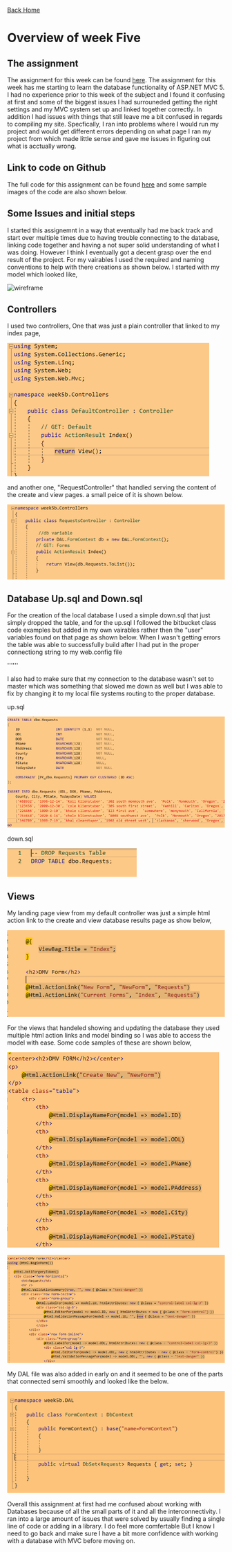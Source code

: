 
<a href="../../index.html" class="btn btn-primary btl-md" role="button">Back Home </a>

# Overview of week Five



## The assignment
The assignment for this week can be found [here](http://www.wou.edu/~morses/classes/cs46x/assignments/HW5.html). The assignment for this week has me starting to learn the database functionality of ASP.NET MVC 5. I had no experience prior to this week of the subject and I found it confusing at first and some of the biggest issues I had surrouneded getting the right settings and my MVC system set up and linked together correctly. In addition I had issues with things that still leave me a bit confused in regards to compiling my site. Specfically, I ran into problems where I would run my project and would get different errors depending on what page I ran my project from which made little sense and gave me issues in figuring out what is acctually wrong. 

## Link to code on Github
The full code for this assignment can be found [here](https://github.com/kollklienstuber/460/tree/master/weeks/week_5) and some sample images of the code are also shown below.  

## Some Issues and initial steps
I started this assignemnt in a way that eventually had me back track and start over multiple times due to having trouble connecting to the database, linking code together and having a not super solid understanding of what I was doing. However I think I eventually got a decent grasp over the end result of the project. For my vairables I used the required and naming conventions to help with there creations as shown below. I started with my model which looked like, 


![wireframe](pics/index.PNG "Model.PNG")


## Controllers
I used two controllers, One that was just a plain controller that linked to my index page, 

![wireframe](pics/Cont1.PNG "Controller 1 img")


and another one, "RequestController" that handled serving the content of the create and view pages. a small peice of it is shown below.

![wireframe](pics/Cont2.PNG "Controller 2 img")





## Database Up.sql and Down.sql
For the creation of the local database I used a simple down.sql that just simply dropped the table, and for the up.sql I followed the bitbucket class code examples but added in my own vairables rather then the "user" variables found on that page as shown below. When I wasn't getting errors the table was able to successfully build after I had put in the proper connectiong string to my web.config file

 '''<add name="FormContext" connectionString="Data Source=(LocalDB)\MSSQLLocalDB;AttachDbFilename=C:\Users\kklie_000\Desktop\460_git\weeks\week_5\week5b\week5b\App_Data\Database1.mdf;Integrated Security=True" providerName="System.Data.SqlClient"/>'''


I also had to make sure that my connection to the database wasn't set to master which was something that slowed me down as well but I was able to fix by changing it to my local file systems routing to the proper database. 

up.sql


![wireframe](pics/DB1.PNG "Database 1")

down.sql


![wireframe](pics/DB2.PNG "Database 2")



## Views 
My landing page view from my default controller was just a simple html action link to the create and view database results page as show below, 

![wireframe](pics/view1.PNG "view1")

For the views that handeled showing and updating the database they used multiple html action links and model binding so I was able to access the model with ease. Some code samples of these are shown below,

![wireframe](pics/view2.PNG "age view")


![wireframe](pics/view3.PNG "age view")

My DAL file was also added in early on and it seemed to be one of the parts that connected semi smoothly and looked like the below.


![wireframe](pics/DAL.PNG "DAL")

Overall this assignment at first had me confused about working with Databases because of all the small parts of it and all the interconnectivity. I ran into a large amount of issues that were solved by usually finding a single line of code or adding in a library. I do feel more comfertable But I know I need to go back and make sure I have a bit more confidence with working with a database with MVC before moving on. 



